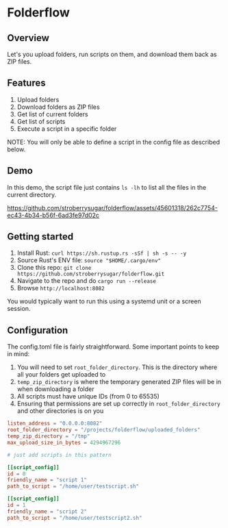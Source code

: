 # Folderflow

## Overview
Let's you upload folders, run scripts on them, and download them back as ZIP files.

## Features
1. Upload folders
2. Download folders as ZIP files
3. Get list of current folders
4. Get list of scripts
5. Execute a script in a specific folder

NOTE: You will only be able to define a script in the config file as described below.

## Demo

In this demo, the script file just contains `ls -lh` to list all the files in the current directory.

https://github.com/stroberrysugar/folderflow/assets/45601318/262c7754-ec43-4b34-b56f-6ad3fe97d02c

## Getting started

1. Install Rust: `curl https://sh.rustup.rs -sSf | sh -s -- -y`
2. Source Rust's ENV file: `source "$HOME/.cargo/env"`
3. Clone this repo: `git clone https://github.com/stroberrysugar/folderflow.git`
4. Navigate to the repo and do `cargo run --release`
5. Browse `http://localhost:8082`

You would typically want to run this using a systemd unit or a screen session.

## Configuration

The config.toml file is fairly straightforward. Some important points to keep in mind:

1. You will need to set `root_folder_directory`. This is the directory where all your folders get uploaded to
2. `temp_zip_directory` is where the temporary generated ZIP files will be in when downloading a folder
3. All scripts must have unique IDs (from 0 to 65535)
4. Ensuring that permissions are set up correctly in `root_folder_directory` and other directories is on you

```toml
listen_address = "0.0.0.0:8082"
root_folder_directory = "/projects/folderflow/uploaded_folders"
temp_zip_directory = "/tmp"
max_upload_size_in_bytes = 4294967296

# just add scripts in this pattern

[[script_config]]
id = 0
friendly_name = "script 1"
path_to_script = "/home/user/testscript.sh"

[[script_config]]
id = 1
friendly_name = "script 2"
path_to_script = "/home/user/testscript2.sh"
```
